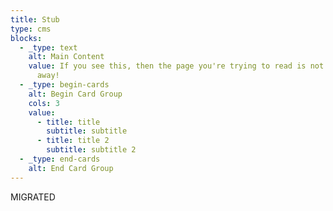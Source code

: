 ```yaml
---
title: Stub
type: cms
blocks:
  - _type: text
    alt: Main Content
    value: If you see this, then the page you're trying to read is not written. go
      away!
  - _type: begin-cards
    alt: Begin Card Group
    cols: 3
    value:
      - title: title
        subtitle: subtitle
      - title: title 2
        subtitle: subtitle 2
  - _type: end-cards
    alt: End Card Group
---
```

MIGRATED